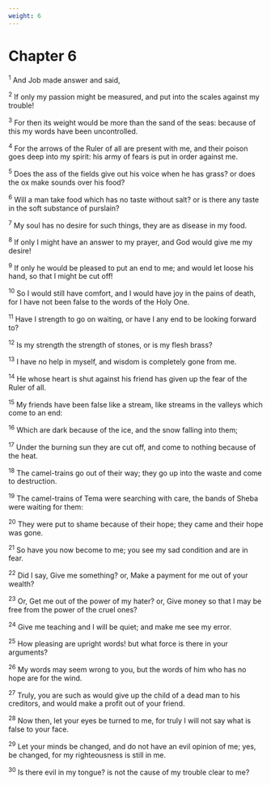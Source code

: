 ```yaml
---
weight: 6
---
```


# Chapter 6

<sup>1</sup> And Job made answer and said, 

<sup>2</sup> If only my passion might be measured, and put into the scales against my trouble! 

<sup>3</sup> For then its weight would be more than the sand of the seas: because of this my words have been uncontrolled. 

<sup>4</sup> For the arrows of the Ruler of all are present with me, and their poison goes deep into my spirit: his army of fears is put in order against me. 

<sup>5</sup> Does the ass of the fields give out his voice when he has grass? or does the ox make sounds over his food? 

<sup>6</sup> Will a man take food which has no taste without salt? or is there any taste in the soft substance of purslain? 

<sup>7</sup> My soul has no desire for such things, they are as disease in my food. 

<sup>8</sup> If only I might have an answer to my prayer, and God would give me my desire! 

<sup>9</sup> If only he would be pleased to put an end to me; and would let loose his hand, so that I might be cut off! 

<sup>10</sup> So I would still have comfort, and I would have joy in the pains of death, for I have not been false to the words of the Holy One. 

<sup>11</sup> Have I strength to go on waiting, or have I any end to be looking forward to? 

<sup>12</sup> Is my strength the strength of stones, or is my flesh brass? 

<sup>13</sup> I have no help in myself, and wisdom is completely gone from me. 

<sup>14</sup> He whose heart is shut against his friend has given up the fear of the Ruler of all. 

<sup>15</sup> My friends have been false like a stream, like streams in the valleys which come to an end: 

<sup>16</sup> Which are dark because of the ice, and the snow falling into them; 

<sup>17</sup> Under the burning sun they are cut off, and come to nothing because of the heat. 

<sup>18</sup> The camel-trains go out of their way; they go up into the waste and come to destruction. 

<sup>19</sup> The camel-trains of Tema were searching with care, the bands of Sheba were waiting for them: 

<sup>20</sup> They were put to shame because of their hope; they came and their hope was gone. 

<sup>21</sup> So have you now become to me; you see my sad condition and are in fear. 

<sup>22</sup> Did I say, Give me something? or, Make a payment for me out of your wealth? 

<sup>23</sup> Or, Get me out of the power of my hater? or, Give money so that I may be free from the power of the cruel ones? 

<sup>24</sup> Give me teaching and I will be quiet; and make me see my error. 

<sup>25</sup> How pleasing are upright words! but what force is there in your arguments? 

<sup>26</sup> My words may seem wrong to you, but the words of him who has no hope are for the wind. 

<sup>27</sup> Truly, you are such as would give up the child of a dead man to his creditors, and would make a profit out of your friend. 

<sup>28</sup> Now then, let your eyes be turned to me, for truly I will not say what is false to your face. 

<sup>29</sup> Let your minds be changed, and do not have an evil opinion of me; yes, be changed, for my righteousness is still in me. 

<sup>30</sup> Is there evil in my tongue? is not the cause of my trouble clear to me? 


